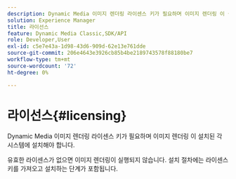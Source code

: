 ```yaml
---
description: Dynamic Media 이미지 렌더링 라이센스 키가 필요하며 이미지 렌더링 이 설치된 각 시스템에 설치해야 합니다.
solution: Experience Manager
title: 라이선스
feature: Dynamic Media Classic,SDK/API
role: Developer,User
exl-id: c5e7e43a-1d98-43d6-909d-62e13e761dde
source-git-commit: 206e4643e3926cb85b4be2189743578f88180be7
workflow-type: tm+mt
source-wordcount: '72'
ht-degree: 0%

---
```


# 라이선스{#licensing}

Dynamic Media 이미지 렌더링 라이센스 키가 필요하며 이미지 렌더링 이 설치된 각 시스템에 설치해야 합니다.

유효한 라이센스가 없으면 이미지 렌더링이 실행되지 않습니다. 설치 절차에는 라이센스 키를 가져오고 설치하는 단계가 포함됩니다.
